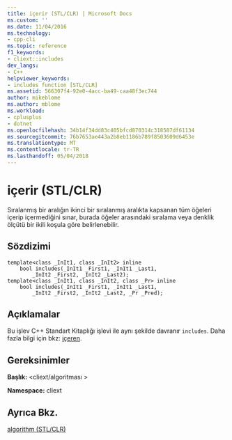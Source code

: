 ```yaml
---
title: içerir (STL/CLR) | Microsoft Docs
ms.custom: ''
ms.date: 11/04/2016
ms.technology:
- cpp-cli
ms.topic: reference
f1_keywords:
- cliext::includes
dev_langs:
- C++
helpviewer_keywords:
- includes function [STL/CLR]
ms.assetid: 566307f4-92e0-4acc-ba49-caa48f3ec744
author: mikeblome
ms.author: mblome
ms.workload:
- cplusplus
- dotnet
ms.openlocfilehash: 34b14f34dd83c405bfcd870314c318587df61134
ms.sourcegitcommit: 76b7653ae443a2b8eb1186b789f8503609d6453e
ms.translationtype: MT
ms.contentlocale: tr-TR
ms.lasthandoff: 05/04/2018
---
```

# <a name="includes-stlclr"></a>içerir (STL/CLR)
Sıralanmış bir aralığın ikinci bir sıralanmış aralıkta kapsanan tüm öğeleri içerip içermediğini sınar, burada öğeler arasındaki sıralama veya denklik ölçütü bir ikili koşula göre belirlenebilir.  
  
## <a name="syntax"></a>Sözdizimi  
  
```  
template<class _InIt1, class _InIt2> inline  
    bool includes(_InIt1 _First1, _InIt1 _Last1,  
        _InIt2 _First2, _InIt2 _Last2);  
template<class _InIt1, class _InIt2, class _Pr> inline  
    bool includes(_InIt1 _First1, _InIt1 _Last1,  
        _InIt2 _First2, _InIt2 _Last2, _Pr _Pred);  
```  
  
## <a name="remarks"></a>Açıklamalar  
 Bu işlev C++ Standart Kitaplığı işlevi ile aynı şekilde davranır `includes`. Daha fazla bilgi için bkz: [içeren](../standard-library/algorithm-functions.md#includes).  
  
## <a name="requirements"></a>Gereksinimler  
 **Başlık:** \<cliext/algoritması >  
  
 **Namespace:** cliext  
  
## <a name="see-also"></a>Ayrıca Bkz.  
 [algorithm (STL/CLR)](../dotnet/algorithm-stl-clr.md)